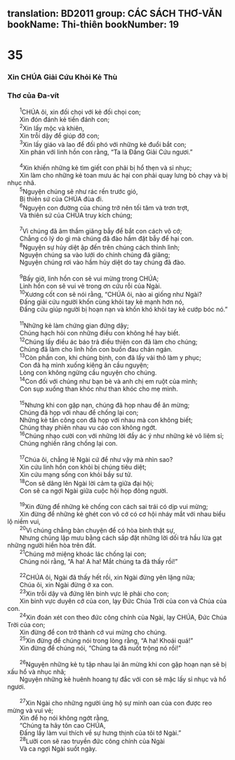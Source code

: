 translation: BD2011
group: CÁC SÁCH THƠ-VĂN
bookName: Thi-thiên 
bookNumber: 19
-------

<div class="title"><h1>35</h1><h3>Xin CHÚA Giải Cứu Khỏi Kẻ Thù</h3><h3>Thơ của Ða-vít</h3></div>
<span class="verse thi_35_1">  <sup>1</sup>CHÚA ôi, xin đối chọi với kẻ đối chọi con;<br/>  Xin đón đánh kẻ tiến đánh con;<br/></span>
<span class="verse thi_35_2">  <sup>2</sup>Xin lấy mộc và khiên,<br/>  Xin trỗi dậy để giúp đỡ con;<br/></span>
<span class="verse thi_35_3">  <sup>3</sup>Xin lấy giáo và lao để đối phó với những kẻ đuổi bắt con;<br/>  Xin phán với linh hồn con rằng, “Ta là Ðấng Giải Cứu ngươi.”<br/><br/></span>
<span class="verse thi_35_4">  <sup>4</sup>Xin khiến những kẻ tìm giết con phải bị hổ thẹn và sỉ nhục;<br/>  Xin làm cho những kẻ toan mưu ác hại con phải quay lưng bỏ chạy và bị nhục nhã.<br/></span>
<span class="verse thi_35_5">  <sup>5</sup>Nguyện chúng sẽ như rác rến trước gió,<br/>  Bị thiên sứ của CHÚA đùa đi.<br/></span>
<span class="verse thi_35_6">  <sup>6</sup>Nguyện con đường của chúng trở nên tối tăm và trơn trợt,<br/>  Và thiên sứ của CHÚA truy kích chúng;<br/><br/></span>
<span class="verse thi_35_7">  <sup>7</sup>Vì chúng đã âm thầm giăng bẫy để bắt con cách vô cớ;<br/>  Chẳng có lý do gì mà chúng đã đào hầm đặt bẫy để hại con.<br/></span>
<span class="verse thi_35_8">  <sup>8</sup>Nguyện sự hủy diệt ập đến trên chúng cách thình lình;<br/>  Nguyện chúng sa vào lưới do chính chúng đã giăng;<br/>  Nguyện chúng rơi vào hầm hủy diệt do tay chúng đã đào.<br/><br/></span>
<span class="verse thi_35_9">  <sup>9</sup>Bấy giờ, linh hồn con sẽ vui mừng trong CHÚA;<br/>  Linh hồn con sẽ vui vẻ trong ơn cứu rỗi của Ngài.<br/></span>
<span class="verse thi_35_10">  <sup>10</sup>Xương cốt con sẽ nói rằng, “CHÚA ôi, nào ai giống như Ngài?<br/>  Ðấng giải cứu người khốn cùng khỏi tay kẻ mạnh hơn nó,<br/>  Ðấng cứu giúp người bị hoạn nạn và khốn khó khỏi tay kẻ cướp bóc nó.”<br/><br/></span>
<span class="verse thi_35_11">  <sup>11</sup>Những kẻ làm chứng gian đứng dậy;<br/>  Chúng hạch hỏi con những điều con không hề hay biết.<br/></span>
<span class="verse thi_35_12">  <sup>12</sup>Chúng lấy điều ác báo trả điều thiện con đã làm cho chúng;<br/>  Chúng đã làm cho linh hồn con buồn đau chán ngán.<br/></span>
<span class="verse thi_35_13">  <sup>13</sup>Còn phần con, khi chúng bịnh, con đã lấy vải thô làm y phục;<br/>  Con đã hạ mình xuống kiêng ăn cầu nguyện;<br/>  Lòng con không ngừng cầu nguyện cho chúng.<br/></span>
<span class="verse thi_35_14">  <sup>14</sup>Con đối với chúng như bạn bè và anh chị em ruột của mình;<br/>  Con sụp xuống than khóc như than khóc cho mẹ mình.<br/><br/></span>
<span class="verse thi_35_15">  <sup>15</sup>Nhưng khi con gặp nạn, chúng đã họp nhau để ăn mừng;<br/>  Chúng đã họp với nhau để chống lại con;<br/>  Những kẻ tấn công con đã họp với nhau mà con không biết;<br/>  Chúng thay phiên nhau vu cáo con không ngớt.<br/></span>
<span class="verse thi_35_16">  <sup>16</sup>Chúng nhạo cười con với những lời đầy ác ý như những kẻ vô liêm sỉ;<br/>  Chúng nghiến răng chống lại con.<br/><br/></span>
<span class="verse thi_35_17">  <sup>17</sup>Chúa ôi, chẳng lẽ Ngài cứ để như vậy mà nhìn sao?<br/>  Xin cứu linh hồn con khỏi bị chúng tiêu diệt;<br/>  Xin cứu mạng sống con khỏi bầy sư tử.<br/></span>
<span class="verse thi_35_18">  <sup>18</sup>Con sẽ dâng lên Ngài lời cảm tạ giữa đại hội;<br/>  Con sẽ ca ngợi Ngài giữa cuộc hội họp đông người.<br/><br/></span>
<span class="verse thi_35_19">  <sup>19</sup>Xin đừng để những kẻ chống con cách sai trái có dịp vui mừng;<br/>  Xin đừng để những kẻ ghét con vô cớ có cơ hội nháy mắt với nhau biểu lộ niềm vui,<br/></span>
<span class="verse thi_35_20">  <sup>20</sup>Vì chúng chẳng bàn chuyện để có hòa bình thật sự,<br/>  Nhưng chúng lập mưu bằng cách sắp đặt những lời dối trá hầu lừa gạt những người hiền hòa trên đất.<br/></span>
<span class="verse thi_35_21">  <sup>21</sup>Chúng mở miệng khoác lác chống lại con;<br/>  Chúng nói rằng, “A ha! A ha! Mắt chúng ta đã thấy rồi!”<br/><br/></span>
<span class="verse thi_35_22">  <sup>22</sup>CHÚA ôi, Ngài đã thấy hết rồi, xin Ngài đừng yên lặng nữa;<br/>  Chúa ôi, xin Ngài đừng ở xa con.<br/></span>
<span class="verse thi_35_23">  <sup>23</sup>Xin trỗi dậy và đứng lên binh vực lẽ phải cho con;<br/>  Xin binh vực duyên cớ của con, lạy Ðức Chúa Trời của con và Chúa của con.<br/></span>
<span class="verse thi_35_24">  <sup>24</sup>Xin đoán xét con theo đức công chính của Ngài, lạy CHÚA, Ðức Chúa Trời của con;<br/>  Xin đừng để con trở thành cớ vui mừng cho chúng.<br/></span>
<span class="verse thi_35_25">  <sup>25</sup>Xin đừng để chúng nói trong lòng rằng, “A ha! Khoái quá!”<br/>  Xin đừng để chúng nói, “Chúng ta đã nuốt trộng nó rồi!”<br/><br/></span>
<span class="verse thi_35_26">  <sup>26</sup>Nguyện những kẻ tụ tập nhau lại ăn mừng khi con gặp hoạn nạn sẽ bị xấu hổ và nhục nhã;<br/>  Nguyện những kẻ huênh hoang tự đắc với con sẽ mặc lấy sỉ nhục và hổ ngươi.<br/><br/></span>
<span class="verse thi_35_27">  <sup>27</sup>Xin Ngài cho những người ủng hộ sự minh oan của con được reo mừng và vui vẻ;<br/>  Xin để họ nói không ngớt rằng,<br/>  “Chúng ta hãy tôn cao CHÚA,<br/>  Ðấng lấy làm vui thích về sự hưng thịnh của tôi tớ Ngài.”<br/></span>
<span class="verse thi_35_28">  <sup>28</sup>Lưỡi con sẽ rao truyền đức công chính của Ngài<br/>  Và ca ngợi Ngài suốt ngày.<br/></span>
